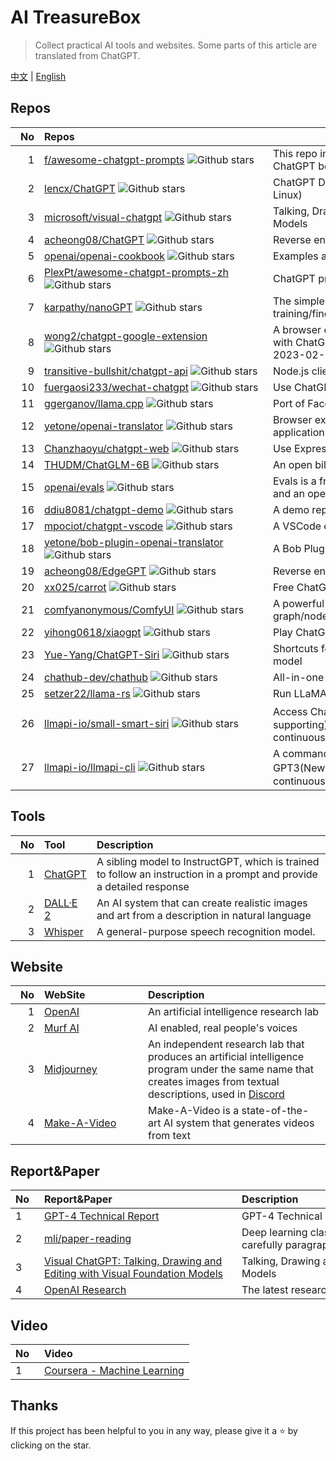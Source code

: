 # AI TreasureBox

> Collect practical AI tools and websites.
> Some parts of this article are translated from ChatGPT.

[中文](README.md) | [English](README.en.md)

## Repos
| <div style="width:30px">No</div> | <div style="width:350px">Repos</div>       |  <div style="width:400px">Description</div>  |
| ----:|:------------------------------------------------------------------------------------------------------------------------------------------------------------------------------------------------------- | ------------------------------------------------------------------------------------------------------|
| 1| [f/awesome-chatgpt-prompts](https://github.com/f/awesome-chatgpt-prompts)      ![Github stars](https://img.shields.io/github/stars/f/awesome-chatgpt-prompts.svg)                                       |                                                                            This repo includes ChatGPT prompt curation to use ChatGPT better. |
| 2| [lencx/ChatGPT](https://github.com/lencx/ChatGPT)        ![Github stars](https://img.shields.io/github/stars/lencx/ChatGPT.svg)                                                                       |                                                   ChatGPT Desktop Application (Mac, Windows and Linux) |
| 3| [microsoft/visual-chatgpt](https://github.com/microsoft/visual-chatgpt) ![Github stars](https://img.shields.io/github/stars/microsoft/visual-chatgpt.svg)                                               |                                                   Talking, Drawing and Editing with Visual Foundation Models|
| 4| [acheong08/ChatGPT](https://github.com/acheong08/ChatGPT) ![Github stars](https://img.shields.io/github/stars/acheong08/ChatGPT.svg)                                                                    |                                                   Reverse engineered ChatGPT API |
| 5| [openai/openai-cookbook](https://github.com/openai/openai-cookbook) ![Github stars](https://img.shields.io/github/stars/openai/openai-cookbook.svg)         | Examples and guides for using the OpenAI API |
| 6| [PlexPt/awesome-chatgpt-prompts-zh](https://github.com/PlexPt/awesome-chatgpt-prompts-zh)                  ![Github stars](https://img.shields.io/github/stars/PlexPt/awesome-chatgpt-prompts-zh.svg) |                                                                             ChatGPT prompt in Chinese |
| 7|[karpathy/nanoGPT](https://github.com/karpathy/nanoGPT) ![Github stars](https://img.shields.io/github/stars/karpathy/nanoGPT.svg)  |The simplest, fastest repository for training/finetuning medium-sized GPTs|
| 8| [wong2/chatgpt-google-extension](https://github.com/wong2/chatgpt-google-extension)![Github stars](https://img.shields.io/github/stars/wong2/chatgpt-google-extension.svg)                              | A browser extension that enhance search engines with ChatGPT, this repos will not be updated from 2023-02-20|
| 9| [transitive-bullshit/chatgpt-api](https://github.com/transitive-bullshit/chatgpt-api) ![Github stars](https://img.shields.io/github/stars/transitive-bullshit/chatgpt-api.svg)                          |       Node.js client for the official ChatGPT API.  |
| 10| [fuergaosi233/wechat-chatgpt](https://github.com/fuergaosi233/wechat-chatgpt)  ![Github stars](https://img.shields.io/github/stars/fuergaosi233/wechat-chatgpt.svg)                                     |                                                                                        Use ChatGPT On Wechat via wechaty |
| 11| [ggerganov/llama.cpp](https://github.com/ggerganov/llama.cpp)    ![Github stars](https://img.shields.io/github/stars/ggerganov/llama.cpp.svg)                                                         |                                                                           Port of Facebook's LLaMA model in C/C++ |
| 12| [yetone/openai-translator](https://github.com/yetone/openai-translator)  ![Github stars](https://img.shields.io/github/stars/yetone/openai-translator.svg)                                              |                                                 Browser extension and cross-platform desktop application for translation based on ChatGPT API |
| 13| [Chanzhaoyu/chatgpt-web](https://github.com/Chanzhaoyu/chatgpt-web) ![Github stars](https://img.shields.io/github/stars/Chanzhaoyu/chatgpt-web.svg)                                                    |                                                             Use Express and Vue3 build for ChatGPT Web |
| 14| [THUDM/ChatGLM-6B](https://github.com/THUDM/ChatGLM-6B)      ![Github stars](https://img.shields.io/github/stars/THUDM/ChatGLM-6B.svg)                                                                  | An open bilingual dialogue language model                                                                      |
| 15| [openai/evals](https://github.com/openai/evals)     ![Github stars](https://img.shields.io/github/stars/openai/evals.svg)                                                                               |                                                 Evals is a framework for evaluating OpenAI models and an open-source registry of benchmarks |
| 16| [ddiu8081/chatgpt-demo](https://github.com/ddiu8081/chatgpt-demo)  ![Github stars](https://img.shields.io/github/stars/ddiu8081/chatgpt-demo.svg)                                                       |                                                              A demo repo based on OpenAI API (gpt-3.5-turbo) |
| 17| [mpociot/chatgpt-vscode](https://github.com/mpociot/chatgpt-vscode)    ![Github stars](https://img.shields.io/github/stars/mpociot/chatgpt-vscode.svg)                                                  |                                                                                      A VSCode extension that allows you to use ChatGPT |
| 18| [yetone/bob-plugin-openai-translator](https://github.com/yetone/bob-plugin-openai-translator) ![Github stars](https://img.shields.io/github/stars/yetone/bob-plugin-openai-translator.svg)              |                            A Bob Plugin  base ChatGPT API |
| 19| [acheong08/EdgeGPT](https://github.com/acheong08/EdgeGPT)     ![Github stars](https://img.shields.io/github/stars/acheong08/EdgeGPT.svg)                                                                |Reverse engineered API of Microsoft's Bing Chat                                                                           |
| 20|                 [xx025/carrot](https://github.com/xx025/carrot)  ![Github stars](https://img.shields.io/github/stars/xx025/carrot.svg)                                                                                                                                                                                       |    Free ChatGPT Site List    |
| 21| [comfyanonymous/ComfyUI](https://github.com/comfyanonymous/ComfyUI) ![Github stars](https://img.shields.io/github/stars/comfyanonymous/ComfyUI)| A powerful and modular stable diffusion GUI with a graph/nodes interface. |
| 22| [yihong0618/xiaogpt](https://github.com/yihong0618/xiaogpt)      ![Github stars](https://img.shields.io/github/stars/yihong0618/xiaogpt.svg)                                                            |                                                                              Play ChatGPT with xiaomi ai speaker |
| 23| [Yue-Yang/ChatGPT-Siri](https://github.com/Yue-Yang/ChatGPT-Siri)  ![Github stars](https://img.shields.io/github/stars/Yue-Yang/ChatGPT-Siri.svg)                                                       |            Shortcuts for Siri using ChatGPT API gpt-3.5-turbo model |
| 24| [chathub-dev/chathub](https://github.com/chathub-dev/chathub) ![Github stars](https://img.shields.io/github/stars/chathub-dev/chathub.svg)                                                              |                                                         All-in-one chatbot client |
| 25|[setzer22/llama-rs](https://github.com/setzer22/llama-rs) ![Github stars](https://img.shields.io/github/stars/setzer22/llama-rs)|Run LLaMA inference on CPU, with Rust|
| 26| [llmapi-io/small-smart-siri](https://github.com/llmapi-io/small-smart-siri) ![Github stars](https://img.shields.io/github/stars/llmapi-io/small-smart-siri.svg)                                                              |                                                         Access ChatGPT, GPT3 (NewBing, 文心一言 supporting) through Apple shortcut, support continuous dialogue, configure private apikey |
| 27| [llmapi-io/llmapi-cli](https://github.com/llmapi-io/llmapi-cli) ![Github stars](https://img.shields.io/github/stars/llmapi-io/llmapi-cli.svg)                                                              |                                                         A command-line tool for accessing ChatGPT, GPT3(NewBing、文心一言 supporting), support continuous dialogue, configure private apikey |
## Tools

| <div style="width:30px">No</div> | Tool                                          | Description     | 
| ----:|:----------------------------------------------- |:------------------------------------------------------------------------------------------- |
|    1 | [ChatGPT](https://chat.openai.com/chat)         | A sibling model to InstructGPT, which is trained to follow an instruction in a prompt and provide a detailed response |     
|    2 | [DALL·E 2](https://openai.com/product/dall-e-2) | An AI system that can create realistic images and art from a description in natural language                    | 
| 3     |                        [Whisper](https://openai.com/research/whisper)                         |          A general-purpose speech recognition model.                                                                                 |  


## Website
| <div style="width:30px">No</div>  | <div style="width:150px">WebSite</div>                                       |Description                                                                         |
| ----:|:------------------------------------------ |:---------------------------------------------------------------------------------------- |
|    1 | [OpenAI](https://openai.com/)              | An artificial intelligence research lab |
|    2 | [Murf AI](https://murf.ai/)                | AI enabled, real people's voices|
|    3 | [Midjourney](https://www.midjourney.com/)  | An independent research lab that produces an artificial intelligence program under the same name that creates images from textual descriptions, used in [Discord](https://discord.com/)
|    4 | [Make-A-Video](https://makeavideo.studio/) | Make-A-Video is a state-of-the-art AI system that generates videos from text                                                 |




## Report&Paper
| <div style="width:30px">No</div> | <div style="width:300px">Report&Paper</div>                                                                                                           | <div style="width:400px">Description</div>                                                 |
|:---- |:-------------------------------------------------------------------------------------------------------------- |:---------------------------------------------------- |
| 1    | [GPT-4 Technical Report](https://cdn.openai.com/papers/gpt-4.pdf)                                              | GPT-4 Technical Report                              |
| 2    | [mli/paper-reading](https://github.com/mli/paper-reading)                                                      | Deep learning classics and new papers are read carefully paragraph by paragraph.                        |
| 3    | [Visual ChatGPT: Talking, Drawing and Editing with Visual Foundation Models](https://arxiv.org/abs/2303.04671) | Talking, Drawing and Editing with Visual Foundation Models |
|   4   |       [OpenAI Research ](https://openai.com/research)                                                                                                         |                          The latest research report and papers from OpenAI                       |

## Video

| <div style="width:30px">No</div> | Video                                                              | 
|:---- |:---------------------------------------------------------------- |
| 1    | [Coursera - Machine Learning ](https://www.coursera.org/specializations/machine-learning-introduction) 


## Thanks
If this project has been helpful to you in any way, please give it a ⭐️ by clicking on the star.